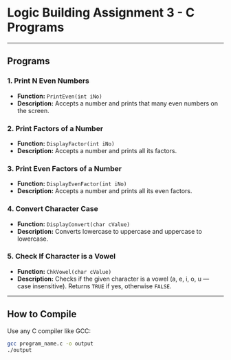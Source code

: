 # Logic Building Assignment 3 - C Programs

---

## Programs

### 1. Print N Even Numbers

- **Function:** `PrintEven(int iNo)`
- **Description:** Accepts a number and prints that many even numbers on the screen.

### 2. Print Factors of a Number

- **Function:** `DisplayFactor(int iNo)`
- **Description:** Accepts a number and prints all its factors.

### 3. Print Even Factors of a Number

- **Function:** `DisplayEvenFactor(int iNo)`
- **Description:** Accepts a number and prints all its even factors.

### 4. Convert Character Case

- **Function:** `DisplayConvert(char cValue)`
- **Description:** Converts lowercase to uppercase and uppercase to lowercase.

### 5. Check If Character is a Vowel

- **Function:** `ChkVowel(char cValue)`
- **Description:** Checks if the given character is a vowel (a, e, i, o, u — case insensitive). Returns `TRUE` if yes, otherwise `FALSE`.

---

## How to Compile

Use any C compiler like GCC:

```bash
gcc program_name.c -o output
./output
```
